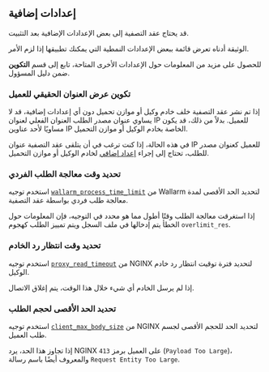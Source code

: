 ## إعدادات إضافية

قد يحتاج عقد التصفية إلى بعض الإعدادات الإضافية بعد التثبيت.

الوثيقة أدناه تعرض قائمة ببعض الإعدادات النمطية التي يمكنك تطبيقها إذا لزم الأمر.

للحصول على مزيد من المعلومات حول الإعدادات الأخرى المتاحة، تابع إلى قسم **التكوين** ضمن دليل المسؤول.

### تكوين عرض العنوان الحقيقي للعميل

إذا تم نشر عقد التصفية خلف خادم وكيل أو موازن تحميل دون أي إعدادات إضافية، قد لا يساوي عنوان مصدر الطلب العنوان الفعلي لعنوان IP للعميل. بدلاً من ذلك، قد يكون مساويًا لأحد عناوين IP الخاصة بخادم الوكيل أو موازن التحميل.

في هذه الحالة، إذا كنت ترغب في أن يتلقى عقد التصفية عنوان IP للعميل كعنوان مصدر للطلب، تحتاج إلى إجراء [إعداد إضافي](using-proxy-or-balancer-en.md) لخادم الوكيل أو موازن التحميل.

### تحديد وقت معالجة الطلب الفردي

استخدم توجيه [`wallarm_process_time_limit`](configure-parameters-en.md#wallarm_process_time_limit) من Wallarm لتحديد الحد الأقصى لمدة معالجة طلب فردي بواسطة عقد التصفية.

إذا استغرقت معالجة الطلب وقتًا أطول مما هو محدد في التوجيه، فإن المعلومات حول الخطأ يتم إدخالها في ملف السجل ويتم تمييز الطلب كهجوم `overlimit_res`.

### تحديد وقت انتظار رد الخادم

استخدم توجيه [`proxy_read_timeout`](https://nginx.org/en/docs/http/ngx_http_proxy_module.html#proxy_read_timeout) من NGINX لتحديد فترة توقيت انتظار رد خادم الوكيل.

إذا لم يرسل الخادم أي شيء خلال هذا الوقت، يتم إغلاق الاتصال.

### تحديد الحد الأقصى لحجم الطلب

استخدم توجيه [`client_max_body_size`](https://nginx.org/en/docs/http/ngx_http_core_module.html#client_max_body_size) من NGINX لتحديد الحد للحجم الأقصى لجسم طلب العميل.

إذا تجاوز هذا الحد، يرد NGINX على العميل برمز `413` (`Payload Too Large`)، والمعروف أيضًا باسم رسالة `Request Entity Too Large`.
